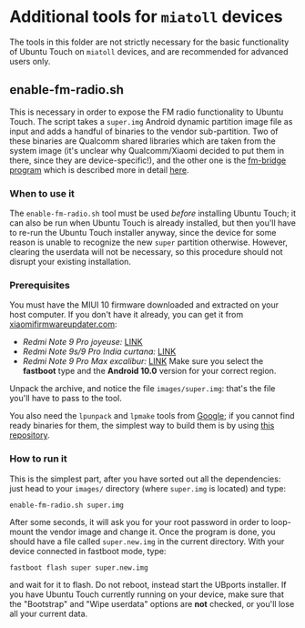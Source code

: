 Additional tools for `miatoll` devices
======================================

The tools in this folder are not strictly necessary for the basic functionality
of Ubuntu Touch on `miatoll` devices, and are recommended for advanced users
only.


enable-fm-radio.sh
------------------

This is necessary in order to expose the FM radio functionality to Ubuntu
Touch. The script takes a `super.img` Android dynamic partition image file as
input and adds a handful of binaries to the vendor sub-partition. Two of these
binaries are Qualcomm shared libraries which are taken from the system image
(it's unclear why Qualcomm/Xiaomi decided to put them in there, since they are
 device-specific!), and the other one is the [fm-bridge
program](https://gitlab.com/ubuntu-touch-xiaomi-violet/fm-bridge) which is
described more in detail
[here](http://www.mardy.it/blog/2021/12/enabling-the-fm-radio-in-ubuntu-touch.html).

### When to use it

The `enable-fm-radio.sh` tool must be used *before* installing Ubuntu Touch; it
can also be run when Ubuntu Touch is already installed, but then you'll have to
re-run the Ubuntu Touch installer anyway, since the device for some reason is
unable to recognize the new `super` partition otherwise. However, clearing the
userdata will not be necessary, so this procedure should not disrupt your
existing installation.

### Prerequisites

You must have the MIUI 10 firmware downloaded and extracted on your host
computer. If you don't have it already, you can get it from
[xiaomifirmwareupdater.com](https://xiaomifirmwareupdater.com/):
- *Redmi Note 9 Pro joyeuse:* [LINK](https://xiaomifirmwareupdater.com/archive/miui/joyeuse/)
- *Redmi Note 9s/9 Pro India curtana:* [LINK](https://xiaomifirmwareupdater.com/archive/miui/curtana)
- *Redmi Note 9 Pro Max excalibur:* [LINK](https://xiaomifirmwareupdater.com/archive/miui/excalibur/)
Make sure you select the **fastboot** type and the **Android 10.0** version for
your correct region.

Unpack the archive, and notice the file `images/super.img`: that's the file
you'll have to pass to the tool.

You also need the `lpunpack` and `lpmake` tools from
[Google](https://android.googlesource.com/platform/system/extras/+/master/partition_tools/);
if you cannot find ready binaries for them, the simplest way to build them is
by using [this repository](https://github.com/LonelyFool/lpunpack_and_lpmake).

### How to run it

This is the simplest part, after you have sorted out all the dependencies: just
head to your `images/` directory (where `super.img` is located) and type:

    enable-fm-radio.sh super.img

After some seconds, it will ask you for your root password in order to
loop-mount the vendor image and change it. Once the program is done, you should
have a file called `super.new.img` in the current directory. With your device
connected in fastboot mode, type:

    fastboot flash super super.new.img

and wait for it to flash. Do not reboot, instead start the UBports installer.
If you have Ubuntu Touch currently running on your device, make sure that the
"Bootstrap" and "Wipe userdata" options are **not** checked, or you'll lose all
your current data.
